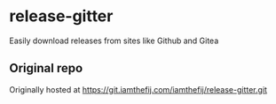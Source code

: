 # release-gitter

Easily download releases from sites like Github and Gitea

## Original repo

Originally hosted at https://git.iamthefij.com/iamthefij/release-gitter.git
